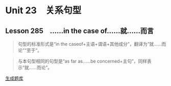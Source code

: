 ﻿ # Unit 23　关系句型
 ## Lesson 285　……in the case of……就……而言
 
> 句型的标准形式是“in the caseof+主语+谓语+其他成分”，翻译为“就……而论”“至于”。

> 与本句型相同的句型是“as far as……be concerned+主句”，同样表示“就……而论”。


 [生成题库](./sentence/f285.json)